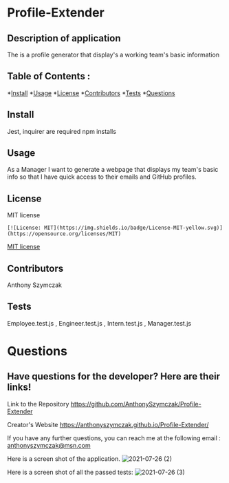 # Profile-Extender

## Description of application
The is a profile generator that display's a working team's basic information

## Table of Contents :
*[Install](#install)
*[Usage](#usage)
*[License](#license)
*[Contributors](#contributors)
*[Tests](#tests)
*[Questions](#questions)
    
## Install
Jest, inquirer are required npm installs
## Usage
As a Manager I want to generate a webpage that displays my team's basic info so that I have quick access to their emails and GitHub profiles.
    

## License
MIT license

    [![License: MIT](https://img.shields.io/badge/License-MIT-yellow.svg)](https://opensource.org/licenses/MIT)
    

[MIT license](https://opensource.org/licenses/MIT) 

    
  
## Contributors
Anthony Szymczak
## Tests
Employee.test.js , Engineer.test.js , Intern.test.js , Manager.test.js
# Questions
## Have questions for the developer? Here are their links! 
  

Link to the Repository
https://github.com/AnthonySzymczak/Profile-Extender

Creator's Website
https://anthonyszymczak.github.io/Profile-Extender/

  If you have any further questions, you can reach me at the following email
  : <anthonyszymczak@msn.com>


Here is a screen shot of the application.
![2021-07-26 (2)](https://user-images.githubusercontent.com/81388435/127013241-f5c2f5d6-ecd4-47eb-9095-ef40a1553ccb.png)

Here is a screen shot of all the passed tests:
![2021-07-26 (3)](https://user-images.githubusercontent.com/81388435/127013794-8014c146-c478-496d-a4df-01a439163d15.png)
